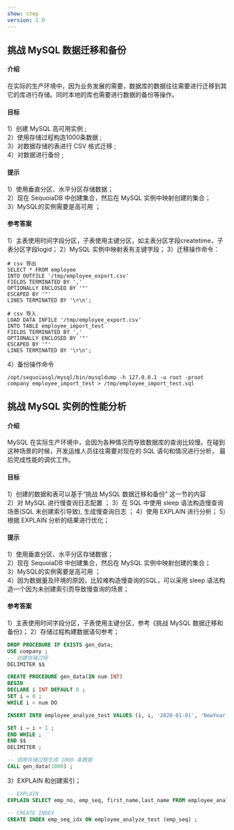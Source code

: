 ```yaml
---
show: step
version: 1.0 
---
```



## 挑战 MySQL 数据迁移和备份

#### 介绍

在实际的生产环境中，因为业务发展的需要，数据库的数据往往需要进行迁移到其它的库进行存储。同时本地的库也需要进行数据的备份等操作。

#### 目标

1）创建 MySQL 高可用实例 ;  
2）使用存储过程构造1000条数据 ;  
3）对数据存储的表进行 CSV 格式迁移 ;  
4）对数据进行备份 ;  

#### 提示

1）使用垂直分区、水平分区存储数据；  
2）现在 SequoiaDB 中创建集合，然后在 MySQL 实例中映射创建的集合；  
3）MySQL的实例需要是高可用 ；  

#### 参考答案

1）主表使用时间字段分区，子表使用主键分区，如主表分区字段createtime，子表分区字段logid；
2）MySQL 实例中映射表有主键字段；
3）迁移操作命令：
```shell
# csv 导出
SELECT * FROM employee   
INTO OUTFILE '/tmp/employee_export.csv'   
FIELDS TERMINATED BY ','
OPTIONALLY ENCLOSED BY '"'
ESCAPED BY '"'
LINES TERMINATED BY '\r\n';

# csv 导入
LOAD DATA INFILE '/tmp/employee_export.csv'
INTO TABLE employee_import_test
FIELDS TERMINATED BY ','
OPTIONALLY ENCLOSED BY '"'
ESCAPED BY '"'
LINES TERMINATED BY '\r\n'; 
```
4）备份操作命令
```
/opt/sequoiasql/mysql/bin/mysqldump -h 127.0.0.1 -u root -proot  company employee_import_test > /tmp/employee_import_test.sql
```


## 挑战 MySQL 实例的性能分析

#### 介绍

MySQL 在实际生产环境中，会因为各种情况而导致数据库的查询比较慢。在碰到这种场景的时候，开发运维人员往往需要对现在的 SQL 语句和情况进行分析， 最后完成性能的调优工作。

#### 目标

1）创建的数据和表可以基于“挑战 MySQL 数据迁移和备份” 这一节的内容  
2）对 MySQL 进行慢查询日志配置 ；
3）在 SQL 中使用 sleep 语法构造慢查询场景(SQL 未创建索引导致), 生成慢查询日志 ；
4）使用 EXPLAIN 进行分析；
5）根据 EXPLAIN 分析的结果进行优化；  

#### 提示

1）使用垂直分区、水平分区存储数据；  
2）现在 SequoiaDB 中创建集合，然后在 MySQL 实例中映射创建的集合；  
3）MySQL的实例需要是高可用 ；  
4）因为数据量及环境的原因，比较难构造慢查询的SQL，可以采用 sleep 语法构造一个因为未创建索引而导致慢查询的场景；

#### 参考答案

1）主表使用时间字段分区，子表使用主键分区，参考《挑战 MySQL 数据迁移和备份》；
2）存储过程构建数据语句参考；
```sql
DROP PROCEDURE IF EXISTS gen_data;
USE company ;
-- 创建存储过程
DELIMITER $$

CREATE PROCEDURE gen_data(IN num INT)
BEGIN
DECLARE i INT DEFAULT 0 ;
SET i = 0 ;
WHILE i < num DO

INSERT INTO employee_analyze_test VALUES (i, i, '2020-01-01', 'NewYear-NewDay', 'NewLife', 'M', '2020-01-01') ;

SET i = i + 1 ;
END WHILE ;
END $$
DELIMITER ;

-- 调用存储过程生成 1000 条数据
CALL gen_data(1000) ;

```
3）EXPLAIN 和创建索引；
```sql
-- EXPLAIN
EXPLAIN SELECT emp_no, emp_seq, first_name,last_name FROM employee_analyze_test WHERE emp_seq = 20;

-- CREATE INDEX
CREATE INDEX emp_seq_idx ON employee_analyze_test (emp_seq) ;
```
